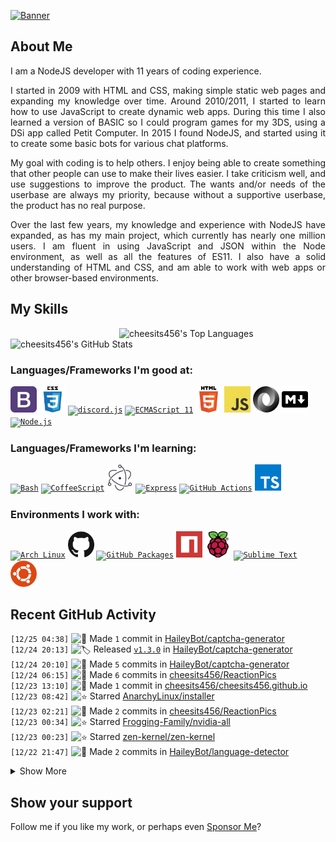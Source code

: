 [![Banner][banner-img]][banner-link]

## About Me

<p align="justify">I am a NodeJS developer with 11 years of coding experience.</p>

<p align="justify">I started in 2009 with HTML and CSS, making simple static web pages and expanding my knowledge over time. Around 2010/2011, I started to learn how to use JavaScript to create dynamic web apps. During this time I also learned a version of BASIC so I could program games for my 3DS, using a DSi app called Petit Computer. In 2015 I found NodeJS, and started using it to create some basic bots for various chat platforms.</p>

<p align="justify">My goal with coding is to help others. I enjoy being able to create something that other people can use to make their lives easier. I take criticism well, and use suggestions to improve the product. The wants and/or needs of the userbase are always my priority, because without a supportive userbase, the product has no real purpose.</p>

<p align="justify">Over the last few years, my knowledge and experience with NodeJS have expanded, as has my main project, which currently has nearly one million users. I am fluent in using JavaScript and JSON within the Node environment, as well as all the features of ES11. I also have a solid understanding of HTML and CSS, and am able to work with web apps or other browser-based environments.</p>

## My Skills

<img src="https://cheesits456-readme-stats.vercel.app/api/top-langs?username=cheesits456&layout=compact&card_width=275" alt="cheesits456's Top Languages" align="right" width="330">

![cheesits456's GitHub Stats][github-stats-img]

### Languages/Frameworks I'm good at:

<code><a href="https://getbootstrap.com"><img alt="Bootstrap" title="Bootstrap" src="https://raw.githubusercontent.com/github/explore/80688e429a7d4ef2fca1e82350fe8e3517d3494d/topics/bootstrap/bootstrap.png" height="42"></a></code>
<code><a href="https://www.w3.org/Style/CSS/Overview.en.html"><img alt="CSS 3" title="CSS 3" src="https://raw.githubusercontent.com/github/explore/80688e429a7d4ef2fca1e82350fe8e3517d3494d/topics/css/css.png" height="42"></a></code>
<code><a href="https://discord.js.org"><img alt="discord.js" title="discord.js" src="https://avatars0.githubusercontent.com/u/26492485" height="42"></a></code>
<code><a href="https://en.wikipedia.org/wiki/ECMAScript"><img alt="ECMAScript 11" title="ECMAScript 11" src="https://github.com/cheesits456/cheesits456/raw/master/icons/ecmascript.png" height="42"></a></code>
<code><a href="https://en.wikipedia.org/wiki/HTML"><img alt="HTML 5" title="HTML 5" src="https://raw.githubusercontent.com/github/explore/80688e429a7d4ef2fca1e82350fe8e3517d3494d/topics/html/html.png" height="42"></a></code>
<code><a href="https://developer.mozilla.org/en-US/docs/Web/JavaScript"><img alt="JavaScript" title="JavaScript" src="https://raw.githubusercontent.com/github/explore/80688e429a7d4ef2fca1e82350fe8e3517d3494d/topics/javascript/javascript.png" height="42"></a></code>
<code><a href="http://www.json.org"><img alt="JSON" title="JSON" src="https://raw.githubusercontent.com/github/explore/80688e429a7d4ef2fca1e82350fe8e3517d3494d/topics/json/json.png" height="42"></a></code>
<code><a href="https://daringfireball.net/projects/markdown"><img alt="Markdown" title="Markdown" src="https://raw.githubusercontent.com/github/explore/80688e429a7d4ef2fca1e82350fe8e3517d3494d/topics/markdown/markdown.png" height="42"></a></code>
<code><a href="https://nodejs.org/en/"><img alt="Node.js" title="Node.js" src="https://github.com/cheesits456/cheesits456/raw/master/icons/node.png" height="42"></a></code>

### Languages/Frameworks I'm learning:

<code><a href="https://www.gnu.org/software/bash"><img alt="Bash" title="Bash" src="https://github.com/cheesits456/cheesits456/raw/master/icons/bash.png" height="42"></a></code>
<code><a href="http://coffeescript.org/"><img alt="CoffeeScript" title="CoffeeScript" src="https://github.com/cheesits456/cheesits456/raw/master/icons/coffeescript.png" height="42"></a></code>
<code><a href="https://www.electronjs.org/"><img alt="Electron" title="Electron" src="https://raw.githubusercontent.com/github/explore/80688e429a7d4ef2fca1e82350fe8e3517d3494d/topics/electron/electron.png" height="42"></a></code>
<code><a href="https://expressjs.com"><img alt="Express" title="Express" src="https://github.com/cheesits456/cheesits456/raw/master/icons/express.png" height="42"></a></code>
<code><a href="https://github.com/features/actions"><img alt="GitHub Actions" title="GitHub Actions" src="https://avatars0.githubusercontent.com/u/44036562" height="42"></a></code>
<code><a href="https://www.typescriptlang.org"><img alt="TypeScript" title="TypeScript" src="https://raw.githubusercontent.com/github/explore/80688e429a7d4ef2fca1e82350fe8e3517d3494d/topics/typescript/typescript.png" height="42"></a></code>

### Environments I work with:

<code><a href="https://www.archlinux.org/"><img alt="Arch Linux" title="Arch Linux" src="https://github.com/cheesits456/cheesits456/raw/master/icons/arch.png" height="42"></a></code>
<code><a href="https://github.com/"><img alt="GitHub" title="GitHub" src="https://raw.githubusercontent.com/github/explore/78df643247d429f6cc873026c0622819ad797942/topics/github/github.png" height="42"></a></code>
<code><a href="https://github.com/features/packages"><img alt="GitHub Packages" title="GitHub Packages" src="https://github.com/cheesits456/cheesits456/raw/master/icons/packages.png" height="42"></a></code>
<code><a href="https://www.npmjs.com"><img alt="NPM" title="NPM" src="https://raw.githubusercontent.com/github/explore/80688e429a7d4ef2fca1e82350fe8e3517d3494d/topics/npm/npm.png" height="42"></a></code>
<code><a href="https://www.raspberrypi.org"><img alt="Raspberry Pi" title="Raspberry Pi" src="https://raw.githubusercontent.com/github/explore/80688e429a7d4ef2fca1e82350fe8e3517d3494d/topics/raspberry-pi/raspberry-pi.png" height="42"></a></code>
<code><a href="https://www.sublimetext.com/"><img alt="Sublime Text" title="Sublime Text" src="https://avatars1.githubusercontent.com/u/684879?s=200&v=4" height="42"></a></code>
<code><a href="https://ubuntu.com/"><img alt="Ubuntu" title="Ubuntu" src="https://raw.githubusercontent.com/github/explore/80688e429a7d4ef2fca1e82350fe8e3517d3494d/topics/ubuntu/ubuntu.png" height="42"></a></code>

## Recent GitHub Activity

<!--START_SECTION:activity-->
`[12/25 04:38]` <img alt="📝" src="https://github.com/cheesits456/github-activity-readme/raw/master/icons/commit.png" align="top" height="18"> Made `1` commit in [HaileyBot/captcha-generator](https://github.com/HaileyBot/captcha-generator)  
`[12/24 20:13]` <img alt="🏷" src="https://github.com/cheesits456/github-activity-readme/raw/master/icons/release.png" align="top" height="18"> Released [`v1.3.0`](https://github.com/HaileyBot/captcha-generator/releases/tag/v1.3.0) in [HaileyBot/captcha-generator](https://github.com/HaileyBot/captcha-generator)  
`[12/24 20:10]` <img alt="📝" src="https://github.com/cheesits456/github-activity-readme/raw/master/icons/commit.png" align="top" height="18"> Made `5` commits in [HaileyBot/captcha-generator](https://github.com/HaileyBot/captcha-generator)  
`[12/24 06:15]` <img alt="📝" src="https://github.com/cheesits456/github-activity-readme/raw/master/icons/commit.png" align="top" height="18"> Made `6` commits in [cheesits456/ReactionPics](https://github.com/cheesits456/ReactionPics)  
`[12/23 13:10]` <img alt="📝" src="https://github.com/cheesits456/github-activity-readme/raw/master/icons/commit.png" align="top" height="18"> Made `1` commit in [cheesits456/cheesits456.github.io](https://github.com/cheesits456/cheesits456.github.io)  
`[12/23 08:42]` <img alt="⭐" src="https://github.com/cheesits456/github-activity-readme/raw/master/icons/star.png" align="top" height="18"> Starred [AnarchyLinux/installer](https://github.com/AnarchyLinux/installer)  
`[12/23 02:21]` <img alt="📝" src="https://github.com/cheesits456/github-activity-readme/raw/master/icons/commit.png" align="top" height="18"> Made `2` commits in [cheesits456/ReactionPics](https://github.com/cheesits456/ReactionPics)  
`[12/23 00:34]` <img alt="⭐" src="https://github.com/cheesits456/github-activity-readme/raw/master/icons/star.png" align="top" height="18"> Starred [Frogging-Family/nvidia-all](https://github.com/Frogging-Family/nvidia-all)  
`[12/23 00:23]` <img alt="⭐" src="https://github.com/cheesits456/github-activity-readme/raw/master/icons/star.png" align="top" height="18"> Starred [zen-kernel/zen-kernel](https://github.com/zen-kernel/zen-kernel)  
`[12/22 21:47]` <img alt="📝" src="https://github.com/cheesits456/github-activity-readme/raw/master/icons/commit.png" align="top" height="18"> Made `2` commits in [HaileyBot/language-detector](https://github.com/HaileyBot/language-detector)  

<details><summary>Show More</summary>

`[12/22 21:47]` <img alt="🎉" src="https://github.com/cheesits456/github-activity-readme/raw/master/icons/merge.png" align="top" height="18"> Merged PR [`#4`](https://github.com//HaileyBot/language-detector/pull/4 'hold up you hadnt add yes as english word?') in [HaileyBot/language-detector](https://github.com/HaileyBot/language-detector)  
`[12/22 21:47]` <img alt="🔍" src="https://github.com/cheesits456/github-activity-readme/raw/master/icons/review.png" align="top" height="18"> Reviewed [`#4`](https://github.com//HaileyBot/language-detector/pull/4 'hold up you hadnt add yes as english word?') in [HaileyBot/language-detector](https://github.com/HaileyBot/language-detector)  
`[12/21 17:59]` <img alt="📝" src="https://github.com/cheesits456/github-activity-readme/raw/master/icons/commit.png" align="top" height="18"> Made `1` commit in [cheesits456/ReactionPics](https://github.com/cheesits456/ReactionPics)  
`[12/21 15:12]` <img alt="⭐" src="https://github.com/cheesits456/github-activity-readme/raw/master/icons/star.png" align="top" height="18"> Starred [vinceliuice/Orchis-theme](https://github.com/vinceliuice/Orchis-theme)  
`[12/20 18:13]` <img alt="❗️" src="https://github.com/cheesits456/github-activity-readme/raw/master/icons/issue.png" align="top" height="18"> Closed issue [`#9`](https://github.com//cheesits456/discord-ssh-bot/issues/9 'Can´t read property') in [cheesits456/discord-ssh-bot](https://github.com/cheesits456/discord-ssh-bot)  
`[12/20 18:13]` <img alt="🗣" src="https://github.com/cheesits456/github-activity-readme/raw/master/icons/comment.png" align="top" height="18"> Commented on [`#9`](https://github.com//cheesits456/discord-ssh-bot/issues/9 'Can´t read property') in [cheesits456/discord-ssh-bot](https://github.com/cheesits456/discord-ssh-bot)  
`[12/20 18:12]` <img alt="❗️" src="https://github.com/cheesits456/github-activity-readme/raw/master/icons/issue.png" align="top" height="18"> Closed issue [`#8`](https://github.com//cheesits456/discord-ssh-bot/issues/8 'Error on running') in [cheesits456/discord-ssh-bot](https://github.com/cheesits456/discord-ssh-bot)  
`[12/20 18:12]` <img alt="🗣" src="https://github.com/cheesits456/github-activity-readme/raw/master/icons/comment.png" align="top" height="18"> Commented on [`#8`](https://github.com//cheesits456/discord-ssh-bot/issues/8 'Error on running') in [cheesits456/discord-ssh-bot](https://github.com/cheesits456/discord-ssh-bot)  
`[12/20 18:10]` <img alt="❗️" src="https://github.com/cheesits456/github-activity-readme/raw/master/icons/issue.png" align="top" height="18"> Closed issue [`#7`](https://github.com//cheesits456/discord-ssh-bot/issues/7 'Throws error on running ') in [cheesits456/discord-ssh-bot](https://github.com/cheesits456/discord-ssh-bot)  
`[12/20 18:10]` <img alt="🗣" src="https://github.com/cheesits456/github-activity-readme/raw/master/icons/comment.png" align="top" height="18"> Commented on [`#7`](https://github.com//cheesits456/discord-ssh-bot/issues/7 'Throws error on running ') in [cheesits456/discord-ssh-bot](https://github.com/cheesits456/discord-ssh-bot)  
`[12/20 18:09]` <img alt="🗣" src="https://github.com/cheesits456/github-activity-readme/raw/master/icons/comment.png" align="top" height="18"> Commented on [`#7`](https://github.com//cheesits456/discord-ssh-bot/issues/7 'Throws error on running ') in [cheesits456/discord-ssh-bot](https://github.com/cheesits456/discord-ssh-bot)  
`[12/20 16:59]` <img alt="📝" src="https://github.com/cheesits456/github-activity-readme/raw/master/icons/commit.png" align="top" height="18"> Made `2` commits in [cheesits456/discord-ssh-bot](https://github.com/cheesits456/discord-ssh-bot)  
`[12/20 12:49]` <img alt="⭐" src="https://github.com/cheesits456/github-activity-readme/raw/master/icons/star.png" align="top" height="18"> Starred [oguzhaninan/Stacer](https://github.com/oguzhaninan/Stacer)  
`[12/19 19:27]` <img alt="⭐" src="https://github.com/cheesits456/github-activity-readme/raw/master/icons/star.png" align="top" height="18"> Starred [p-e-w/argos](https://github.com/p-e-w/argos)  
`[12/19 18:48]` <img alt="🗣" src="https://github.com/cheesits456/github-activity-readme/raw/master/icons/comment.png" align="top" height="18"> Commented on [`#2`](https://github.com//jiqing112/Gnome-Global-AppMenu/issues/2 'Gnome 3') in [jiqing112/Gnome-Global-AppMenu](https://github.com/jiqing112/Gnome-Global-AppMenu)  
`[12/19 16:03]` <img alt="⭐" src="https://github.com/cheesits456/github-activity-readme/raw/master/icons/star.png" align="top" height="18"> Starred [rtlewis88/rtl88-Themes](https://github.com/rtlewis88/rtl88-Themes)  
`[12/19 15:37]` <img alt="⭐" src="https://github.com/cheesits456/github-activity-readme/raw/master/icons/star.png" align="top" height="18"> Starred [Macintosh98/Neon-Original-gtk](https://github.com/Macintosh98/Neon-Original-gtk)  
`[12/19 14:56]` <img alt="📝" src="https://github.com/cheesits456/github-activity-readme/raw/master/icons/commit.png" align="top" height="18"> Made `1` commit in [cheesits456/rgb-linux](https://github.com/cheesits456/rgb-linux)  
`[12/19 10:53]` <img alt="⭐" src="https://github.com/cheesits456/github-activity-readme/raw/master/icons/star.png" align="top" height="18"> Starred [trekhleb/javascript-algorithms](https://github.com/trekhleb/javascript-algorithms)  
`[12/19 10:20]` <img alt="⭐" src="https://github.com/cheesits456/github-activity-readme/raw/master/icons/star.png" align="top" height="18"> Starred [carbon-app/carbon](https://github.com/carbon-app/carbon)  
`[12/19 10:18]` <img alt="⭐" src="https://github.com/cheesits456/github-activity-readme/raw/master/icons/star.png" align="top" height="18"> Starred [Androz2091/discord-temp-channels](https://github.com/Androz2091/discord-temp-channels)  
`[12/19 10:13]` <img alt="⭐" src="https://github.com/cheesits456/github-activity-readme/raw/master/icons/star.png" align="top" height="18"> Starred [lorencerri/quick.db](https://github.com/lorencerri/quick.db)  
`[12/19 10:08]` <img alt="⭐" src="https://github.com/cheesits456/github-activity-readme/raw/master/icons/star.png" align="top" height="18"> Starred [npm/cli](https://github.com/npm/cli)  
`[12/19 03:42]` <img alt="⭐" src="https://github.com/cheesits456/github-activity-readme/raw/master/icons/star.png" align="top" height="18"> Starred [cheesits456/WebGL-Fluid-Simulation](https://github.com/cheesits456/WebGL-Fluid-Simulation)  
`[12/19 03:41]` <img alt="⭐" src="https://github.com/cheesits456/github-activity-readme/raw/master/icons/star.png" align="top" height="18"> Starred [cheesits456/rgb-linux](https://github.com/cheesits456/rgb-linux)  
`[12/19 03:31]` <img alt="📝" src="https://github.com/cheesits456/github-activity-readme/raw/master/icons/commit.png" align="top" height="18"> Made `2` commits in [HaileyBot/haileybot.github.io](https://github.com/HaileyBot/haileybot.github.io)  
`[12/19 03:28]` <img alt="📝" src="https://github.com/cheesits456/github-activity-readme/raw/master/icons/commit.png" align="top" height="18"> Made `3` commits in [cheesits456/rgb-linux](https://github.com/cheesits456/rgb-linux)  
`[12/19 03:16]` <img alt="📂" src="https://github.com/cheesits456/github-activity-readme/raw/master/icons/create-branch.png" align="top" height="18"> Created branch [`main`](https://github.com/cheesits456/rgb-linux/tree/main) in [cheesits456/rgb-linux](https://github.com/cheesits456/rgb-linux)  
`[12/19 03:15]` <img alt="➕" src="https://github.com/cheesits456/github-activity-readme/raw/master/icons/create-repo.png" align="top" height="18"> Created repository [cheesits456/rgb-linux](https://github.com/cheesits456/rgb-linux)  
`[12/14 04:58]` <img alt="🏷" src="https://github.com/cheesits456/github-activity-readme/raw/master/icons/release.png" align="top" height="18"> Released [`v1.1.0`](https://github.com/HaileyBot/language-detector/releases/tag/v1.1.0) in [HaileyBot/language-detector](https://github.com/HaileyBot/language-detector)  
`[12/14 04:57]` <img alt="📝" src="https://github.com/cheesits456/github-activity-readme/raw/master/icons/commit.png" align="top" height="18"> Made `2` commits in [HaileyBot/language-detector](https://github.com/HaileyBot/language-detector)  
`[12/13 11:09]` <img alt="🗣" src="https://github.com/cheesits456/github-activity-readme/raw/master/icons/comment.png" align="top" height="18"> Commented on [`#278`](https://github.com//abhisheknaiidu/awesome-github-profile-readme/issues/278 'Add "cheesits456" to profile list') in [abhisheknaiidu/awesome-github-profile-readme](https://github.com/abhisheknaiidu/awesome-github-profile-readme)  
`[12/13 11:09]` <img alt="✅" src="https://github.com/cheesits456/github-activity-readme/raw/master/icons/pr-open.png" align="top" height="18"> Opened PR [`#445`](https://github.com//abhisheknaiidu/awesome-github-profile-readme/pull/445 'Add cheesits456 to profile list') in [abhisheknaiidu/awesome-github-profile-readme](https://github.com/abhisheknaiidu/awesome-github-profile-readme)  
`[12/13 11:07]` <img alt="📝" src="https://github.com/cheesits456/github-activity-readme/raw/master/icons/commit.png" align="top" height="18"> Made `1` commit in [cheesits456/awesome-github-profile-readme](https://github.com/cheesits456/awesome-github-profile-readme)  
`[12/13 11:06]` <img alt="❌" src="https://github.com/cheesits456/github-activity-readme/raw/master/icons/pr-close.png" align="top" height="18"> Closed PR [`#278`](https://github.com//abhisheknaiidu/awesome-github-profile-readme/pull/278 'Add "cheesits456" to profile list') in [abhisheknaiidu/awesome-github-profile-readme](https://github.com/abhisheknaiidu/awesome-github-profile-readme)  
`[12/13 11:06]` <img alt="🗣" src="https://github.com/cheesits456/github-activity-readme/raw/master/icons/comment.png" align="top" height="18"> Commented on [`#278`](https://github.com//abhisheknaiidu/awesome-github-profile-readme/issues/278 'Add "cheesits456" to profile list') in [abhisheknaiidu/awesome-github-profile-readme](https://github.com/abhisheknaiidu/awesome-github-profile-readme)  
`[12/13 11:05]` <img alt="🍴" src="https://github.com/cheesits456/github-activity-readme/raw/master/icons/fork.png" align="top" height="18"> Forked [abhisheknaiidu/awesome-github-profile-readme](https://github.com/abhisheknaiidu/awesome-github-profile-readme) to [cheesits456/awesome-github-profile-readme](https://github.com/cheesits456/awesome-github-profile-readme)  
`[12/13 09:43]` <img alt="📝" src="https://github.com/cheesits456/github-activity-readme/raw/master/icons/commit.png" align="top" height="18"> Made `3` commits in [HaileyBot/language-detector](https://github.com/HaileyBot/language-detector)  
`[12/13 09:43]` <img alt="🎉" src="https://github.com/cheesits456/github-activity-readme/raw/master/icons/merge.png" align="top" height="18"> Merged PR [`#2`](https://github.com//HaileyBot/language-detector/pull/2 'alright i added turkish support for fun lol whatever') in [HaileyBot/language-detector](https://github.com/HaileyBot/language-detector)  
`[12/13 09:43]` <img alt="📝" src="https://github.com/cheesits456/github-activity-readme/raw/master/icons/commit.png" align="top" height="18"> Made `3` commits in [takipsizad/language-detector](https://github.com/takipsizad/language-detector)  
`[12/13 09:40]` <img alt="📝" src="https://github.com/cheesits456/github-activity-readme/raw/master/icons/commit.png" align="top" height="18"> Made `2` commits in [HaileyBot/language-detector](https://github.com/HaileyBot/language-detector)  
`[12/13 09:40]` <img alt="🎉" src="https://github.com/cheesits456/github-activity-readme/raw/master/icons/merge.png" align="top" height="18"> Merged PR [`#1`](https://github.com//HaileyBot/language-detector/pull/1 'Add polish') in [HaileyBot/language-detector](https://github.com/HaileyBot/language-detector)  
`[12/13 09:40]` <img alt="❌" src="https://github.com/cheesits456/github-activity-readme/raw/master/icons/pr-close.png" align="top" height="18"> Reopened PR [`#1`](https://github.com//HaileyBot/language-detector/pull/1 'Add polish') in [HaileyBot/language-detector](https://github.com/HaileyBot/language-detector)  
`[12/13 08:10]` <img alt="🗣" src="https://github.com/cheesits456/github-activity-readme/raw/master/icons/comment.png" align="top" height="18"> Commented on [`#7`](https://github.com//cheesits456/discord-ssh-bot/issues/7 'Throws error on running ') in [cheesits456/discord-ssh-bot](https://github.com/cheesits456/discord-ssh-bot)  
`[12/11 20:53]` <img alt="❌" src="https://github.com/cheesits456/github-activity-readme/raw/master/icons/pr-close.png" align="top" height="18"> Closed PR [`#1`](https://github.com//HaileyBot/language-detector/pull/1 'Add polish') in [HaileyBot/language-detector](https://github.com/HaileyBot/language-detector)  
`[12/11 16:50]` <img alt="⭐" src="https://github.com/cheesits456/github-activity-readme/raw/master/icons/star.png" align="top" height="18"> Starred [mrdoob/three.js](https://github.com/mrdoob/three.js)  
`[12/11 16:49]` <img alt="⭐" src="https://github.com/cheesits456/github-activity-readme/raw/master/icons/star.png" align="top" height="18"> Starred [freeCodeCamp/freeCodeCamp](https://github.com/freeCodeCamp/freeCodeCamp)  
`[12/11 16:49]` <img alt="⭐" src="https://github.com/cheesits456/github-activity-readme/raw/master/icons/star.png" align="top" height="18"> Starred [mattboldt/typed.js](https://github.com/mattboldt/typed.js)  
`[12/11 14:36]` <img alt="🏷" src="https://github.com/cheesits456/github-activity-readme/raw/master/icons/release.png" align="top" height="18"> Released [`v1.0.4`](https://github.com/HaileyBot/language-detector/releases/tag/v1.0.4) in [HaileyBot/language-detector](https://github.com/HaileyBot/language-detector)  
`[12/11 14:36]` <img alt="📝" src="https://github.com/cheesits456/github-activity-readme/raw/master/icons/commit.png" align="top" height="18"> Made `2` commits in [HaileyBot/language-detector](https://github.com/HaileyBot/language-detector)  
`[12/11 14:31]` <img alt="🏷" src="https://github.com/cheesits456/github-activity-readme/raw/master/icons/release.png" align="top" height="18"> Released [`v1.0.3`](https://github.com/HaileyBot/language-detector/releases/tag/v1.0.3) in [HaileyBot/language-detector](https://github.com/HaileyBot/language-detector)  
`[12/11 14:31]` <img alt="📝" src="https://github.com/cheesits456/github-activity-readme/raw/master/icons/commit.png" align="top" height="18"> Made `1` commit in [HaileyBot/language-detector](https://github.com/HaileyBot/language-detector)  
`[12/11 14:29]` <img alt="🏷" src="https://github.com/cheesits456/github-activity-readme/raw/master/icons/release.png" align="top" height="18"> Released [`v1.0.2`](https://github.com/HaileyBot/language-detector/releases/tag/v1.0.2) in [HaileyBot/language-detector](https://github.com/HaileyBot/language-detector)  
`[12/11 14:28]` <img alt="📝" src="https://github.com/cheesits456/github-activity-readme/raw/master/icons/commit.png" align="top" height="18"> Made `1` commit in [HaileyBot/language-detector](https://github.com/HaileyBot/language-detector)  
`[12/11 14:21]` <img alt="🏷" src="https://github.com/cheesits456/github-activity-readme/raw/master/icons/release.png" align="top" height="18"> Released [`v1.0.1`](https://github.com/HaileyBot/language-detector/releases/tag/v1.0.1) in [HaileyBot/language-detector](https://github.com/HaileyBot/language-detector)  
`[12/11 14:20]` <img alt="📝" src="https://github.com/cheesits456/github-activity-readme/raw/master/icons/commit.png" align="top" height="18"> Made `2` commits in [HaileyBot/language-detector](https://github.com/HaileyBot/language-detector)  
`[12/11 14:19]` <img alt="🏷" src="https://github.com/cheesits456/github-activity-readme/raw/master/icons/release.png" align="top" height="18"> Released [`v1.0.0`](https://github.com/HaileyBot/language-detector/releases/tag/v1.0.0) in [HaileyBot/language-detector](https://github.com/HaileyBot/language-detector)  
`[12/11 14:18]` <img alt="📝" src="https://github.com/cheesits456/github-activity-readme/raw/master/icons/commit.png" align="top" height="18"> Made `4` commits in [HaileyBot/language-detector](https://github.com/HaileyBot/language-detector)  
`[12/11 14:08]` <img alt="📂" src="https://github.com/cheesits456/github-activity-readme/raw/master/icons/create-branch.png" align="top" height="18"> Created branch [`main`](https://github.com/HaileyBot/language-detector/tree/main) in [HaileyBot/language-detector](https://github.com/HaileyBot/language-detector)  
`[12/11 14:08]` <img alt="➕" src="https://github.com/cheesits456/github-activity-readme/raw/master/icons/create-repo.png" align="top" height="18"> Created repository [HaileyBot/language-detector](https://github.com/HaileyBot/language-detector)  
`[12/11 08:52]` <img alt="⭐" src="https://github.com/cheesits456/github-activity-readme/raw/master/icons/star.png" align="top" height="18"> Starred [vercel/pkg](https://github.com/vercel/pkg)  
`[12/09 13:07]` <img alt="❌" src="https://github.com/cheesits456/github-activity-readme/raw/master/icons/pr-close.png" align="top" height="18"> Closed PR [`#1`](https://github.com//cheesits456/boredom/pull/1 'Update README.md') in [cheesits456/boredom](https://github.com/cheesits456/boredom)  
`[12/09 13:07]` <img alt="🗣" src="https://github.com/cheesits456/github-activity-readme/raw/master/icons/comment.png" align="top" height="18"> Commented on [`#1`](https://github.com//cheesits456/boredom/issues/1 'Update README.md') in [cheesits456/boredom](https://github.com/cheesits456/boredom)  
`[12/08 14:29]` <img alt="📝" src="https://github.com/cheesits456/github-activity-readme/raw/master/icons/commit.png" align="top" height="18"> Made `2` commits in [cheesits456/boredom](https://github.com/cheesits456/boredom)  
`[12/02 23:55]` <img alt="🗣" src="https://github.com/cheesits456/github-activity-readme/raw/master/icons/comment.png" align="top" height="18"> Commented on [`#9`](https://github.com//cheesits456/discord-ssh-bot/issues/9 'Can´t read property') in [cheesits456/discord-ssh-bot](https://github.com/cheesits456/discord-ssh-bot)  
`[12/02 23:55]` <img alt="🗣" src="https://github.com/cheesits456/github-activity-readme/raw/master/icons/comment.png" align="top" height="18"> Commented on [`#9`](https://github.com//cheesits456/discord-ssh-bot/issues/9 'Can´t read property') in [cheesits456/discord-ssh-bot](https://github.com/cheesits456/discord-ssh-bot)  
`[12/02 17:40]` <img alt="⭐" src="https://github.com/cheesits456/github-activity-readme/raw/master/icons/star.png" align="top" height="18"> Starred [Shpota/github-activity-generator](https://github.com/Shpota/github-activity-generator)  
`[12/02 17:39]` <img alt="⭐" src="https://github.com/cheesits456/github-activity-readme/raw/master/icons/star.png" align="top" height="18"> Starred [constcharptr/lyrebird](https://github.com/constcharptr/lyrebird)  
`[12/01 21:05]` <img alt="⭐" src="https://github.com/cheesits456/github-activity-readme/raw/master/icons/star.png" align="top" height="18"> Starred [cheesits456/boredom](https://github.com/cheesits456/boredom)  
`[12/01 13:58]` <img alt="📝" src="https://github.com/cheesits456/github-activity-readme/raw/master/icons/commit.png" align="top" height="18"> Made `6` commits in [cheesits456/boredom](https://github.com/cheesits456/boredom)  
`[12/01 13:37]` <img alt="📂" src="https://github.com/cheesits456/github-activity-readme/raw/master/icons/create-branch.png" align="top" height="18"> Created branch [`main`](https://github.com/cheesits456/boredom/tree/main) in [cheesits456/boredom](https://github.com/cheesits456/boredom)  
`[12/01 13:37]` <img alt="➕" src="https://github.com/cheesits456/github-activity-readme/raw/master/icons/create-repo.png" align="top" height="18"> Created repository [cheesits456/boredom](https://github.com/cheesits456/boredom)  
`[11/29 22:40]` <img alt="📝" src="https://github.com/cheesits456/github-activity-readme/raw/master/icons/commit.png" align="top" height="18"> Made `2` commits in [cheesits456/WebGL-Fluid-Simulation](https://github.com/cheesits456/WebGL-Fluid-Simulation)  
`[11/29 22:33]` <img alt="🍴" src="https://github.com/cheesits456/github-activity-readme/raw/master/icons/fork.png" align="top" height="18"> Forked [PavelDoGreat/WebGL-Fluid-Simulation](https://github.com/PavelDoGreat/WebGL-Fluid-Simulation) to [cheesits456/WebGL-Fluid-Simulation](https://github.com/cheesits456/WebGL-Fluid-Simulation)  
`[11/28 19:08]` <img alt="🗣" src="https://github.com/cheesits456/github-activity-readme/raw/master/icons/comment.png" align="top" height="18"> Commented on [`#9`](https://github.com//cheesits456/discord-ssh-bot/issues/9 'Can´t read property') in [cheesits456/discord-ssh-bot](https://github.com/cheesits456/discord-ssh-bot)  
`[11/28 19:07]` <img alt="🗣" src="https://github.com/cheesits456/github-activity-readme/raw/master/icons/comment.png" align="top" height="18"> Commented on [`#8`](https://github.com//cheesits456/discord-ssh-bot/issues/8 'Error on running') in [cheesits456/discord-ssh-bot](https://github.com/cheesits456/discord-ssh-bot)  
`[11/28 18:40]` <img alt="⭐" src="https://github.com/cheesits456/github-activity-readme/raw/master/icons/star.png" align="top" height="18"> Starred [anmoljagetia/Flatabulous](https://github.com/anmoljagetia/Flatabulous)  
`[11/24 13:06]` <img alt="❗️" src="https://github.com/cheesits456/github-activity-readme/raw/master/icons/issue.png" align="top" height="18"> Opened issue [`#18`](https://github.com//cheesits456/ReactionPics/issues/18 'add a wave image') in [cheesits456/ReactionPics](https://github.com/cheesits456/ReactionPics)  
`[11/19 10:53]` <img alt="🗣" src="https://github.com/cheesits456/github-activity-readme/raw/master/icons/comment.png" align="top" height="18"> Commented on [`#7`](https://github.com//cheesits456/discord-ssh-bot/issues/7 'Throws error on running ') in [cheesits456/discord-ssh-bot](https://github.com/cheesits456/discord-ssh-bot)  
`[11/14 03:35]` <img alt="🗣" src="https://github.com/cheesits456/github-activity-readme/raw/master/icons/comment.png" align="top" height="18"> Commented on [`#7`](https://github.com//cheesits456/discord-ssh-bot/issues/7 'Throws error on running ') in [cheesits456/discord-ssh-bot](https://github.com/cheesits456/discord-ssh-bot)  
`[11/12 09:00]` <img alt="⭐" src="https://github.com/cheesits456/github-activity-readme/raw/master/icons/star.png" align="top" height="18"> Starred [PavelDoGreat/WebGL-Fluid-Simulation](https://github.com/PavelDoGreat/WebGL-Fluid-Simulation)  
`[11/12 07:45]` <img alt="🗣" src="https://github.com/cheesits456/github-activity-readme/raw/master/icons/comment.png" align="top" height="18"> Commented on [`#27`](https://github.com//X3n0m0rph59/eruption-roccat-vulcan/issues/27 'Add support for loading configs from user-specific directories') in [X3n0m0rph59/eruption-roccat-vulcan](https://github.com/X3n0m0rph59/eruption-roccat-vulcan)  
`[11/10 22:06]` <img alt="📝" src="https://github.com/cheesits456/github-activity-readme/raw/master/icons/commit.png" align="top" height="18"> Made `1` commit in [cheesits456/cheesits456](https://github.com/cheesits456/cheesits456)  
`[11/10 15:27]` <img alt="❗️" src="https://github.com/cheesits456/github-activity-readme/raw/master/icons/issue.png" align="top" height="18"> Opened issue [`#3`](https://github.com//HaileyBot/captcha-generator/issues/3 'Replace bottomtext with randomly selected phrases') in [HaileyBot/captcha-generator](https://github.com/HaileyBot/captcha-generator)  
`[11/10 01:56]` <img alt="📝" src="https://github.com/cheesits456/github-activity-readme/raw/master/icons/commit.png" align="top" height="18"> Made `1` commit in [cheesits456/cheesits456.github.io](https://github.com/cheesits456/cheesits456.github.io)  
`[11/10 01:23]` <img alt="❗️" src="https://github.com/cheesits456/github-activity-readme/raw/master/icons/issue.png" align="top" height="18"> Opened issue [`#27`](https://github.com//X3n0m0rph59/eruption-roccat-vulcan/issues/27 'Add support for loading configs from user-specific directories') in [X3n0m0rph59/eruption-roccat-vulcan](https://github.com/X3n0m0rph59/eruption-roccat-vulcan)  
`[11/09 13:28]` <img alt="⭐" src="https://github.com/cheesits456/github-activity-readme/raw/master/icons/star.png" align="top" height="18"> Starred [tevador/RandomX](https://github.com/tevador/RandomX)  
`[11/09 11:53]` <img alt="⭐" src="https://github.com/cheesits456/github-activity-readme/raw/master/icons/star.png" align="top" height="18"> Starred [xmrig/xmrig-cuda](https://github.com/xmrig/xmrig-cuda)  
`[11/09 11:53]` <img alt="⭐" src="https://github.com/cheesits456/github-activity-readme/raw/master/icons/star.png" align="top" height="18"> Starred [xmrig/xmrig](https://github.com/xmrig/xmrig)  
`[11/09 09:05]` <img alt="📝" src="https://github.com/cheesits456/github-activity-readme/raw/master/icons/commit.png" align="top" height="18"> Made `1` commit in [HaileyBot/haileybot.github.io](https://github.com/HaileyBot/haileybot.github.io)  
`[11/08 21:41]` <img alt="⭐" src="https://github.com/cheesits456/github-activity-readme/raw/master/icons/star.png" align="top" height="18"> Starred [TownyAdvanced/Towny](https://github.com/TownyAdvanced/Towny)  
`[11/07 07:27]` <img alt="🍴" src="https://github.com/cheesits456/github-activity-readme/raw/master/icons/fork.png" align="top" height="18"> Forked [X3n0m0rph59/eruption-roccat-vulcan](https://github.com/X3n0m0rph59/eruption-roccat-vulcan) to [cheesits456/eruption-roccat-vulcan](https://github.com/cheesits456/eruption-roccat-vulcan)  
`[11/07 03:43]` <img alt="⭐" src="https://github.com/cheesits456/github-activity-readme/raw/master/icons/star.png" align="top" height="18"> Starred [simonhuwiler/roccatvulcan](https://github.com/simonhuwiler/roccatvulcan)  
`[11/07 03:22]` <img alt="⭐" src="https://github.com/cheesits456/github-activity-readme/raw/master/icons/star.png" align="top" height="18"> Starred [antonpup/Aurora](https://github.com/antonpup/Aurora)  
`[11/07 02:04]` <img alt="⭐" src="https://github.com/cheesits456/github-activity-readme/raw/master/icons/star.png" align="top" height="18"> Starred [X3n0m0rph59/eruption-roccat-vulcan](https://github.com/X3n0m0rph59/eruption-roccat-vulcan)  
`[11/06 23:56]` <img alt="⭐" src="https://github.com/cheesits456/github-activity-readme/raw/master/icons/star.png" align="top" height="18"> Starred [nagadomi/waifu2x](https://github.com/nagadomi/waifu2x)  
`[11/06 17:51]` <img alt="⭐" src="https://github.com/cheesits456/github-activity-readme/raw/master/icons/star.png" align="top" height="18"> Starred [silvercircle/par](https://github.com/silvercircle/par)  
`[11/06 12:57]` <img alt="📝" src="https://github.com/cheesits456/github-activity-readme/raw/master/icons/commit.png" align="top" height="18"> Made `1` commit in [cheesits456/0xDiscordBot](https://github.com/cheesits456/0xDiscordBot)  
`[11/06 04:16]` <img alt="📝" src="https://github.com/cheesits456/github-activity-readme/raw/master/icons/commit.png" align="top" height="18"> Made `3` commits in [cheesits456/cheesits456.github.io](https://github.com/cheesits456/cheesits456.github.io)  
`[11/06 01:38]` <img alt="❗️" src="https://github.com/cheesits456/github-activity-readme/raw/master/icons/issue.png" align="top" height="18"> Closed issue [`#16`](https://github.com//cheesits456/ReactionPics/issues/16 'replace "bye" image with this one') in [cheesits456/ReactionPics](https://github.com/cheesits456/ReactionPics)  
`[11/06 01:37]` <img alt="📝" src="https://github.com/cheesits456/github-activity-readme/raw/master/icons/commit.png" align="top" height="18"> Made `1` commit in [cheesits456/ReactionPics](https://github.com/cheesits456/ReactionPics)  
`[11/06 01:33]` <img alt="❗️" src="https://github.com/cheesits456/github-activity-readme/raw/master/icons/issue.png" align="top" height="18"> Closed issue [`#17`](https://github.com//cheesits456/ReactionPics/issues/17 'Make GitHub action able to edit existing images') in [cheesits456/ReactionPics](https://github.com/cheesits456/ReactionPics)  
`[11/06 01:33]` <img alt="🗣" src="https://github.com/cheesits456/github-activity-readme/raw/master/icons/comment.png" align="top" height="18"> Commented on [`#17`](https://github.com//cheesits456/ReactionPics/issues/17 'Make GitHub action able to edit existing images') in [cheesits456/ReactionPics](https://github.com/cheesits456/ReactionPics)  
`[11/06 01:32]` <img alt="📝" src="https://github.com/cheesits456/github-activity-readme/raw/master/icons/commit.png" align="top" height="18"> Made `4` commits in [cheesits456/ReactionPics](https://github.com/cheesits456/ReactionPics)  
`[11/05 17:44]` <img alt="🗣" src="https://github.com/cheesits456/github-activity-readme/raw/master/icons/comment.png" align="top" height="18"> Commented on [`#7`](https://github.com//cheesits456/discord-ssh-bot/issues/7 'Throws error on running ') in [cheesits456/discord-ssh-bot](https://github.com/cheesits456/discord-ssh-bot)  
`[11/03 13:29]` <img alt="🗣" src="https://github.com/cheesits456/github-activity-readme/raw/master/icons/comment.png" align="top" height="18"> Commented on [`#7`](https://github.com//cheesits456/discord-ssh-bot/issues/7 'Throws error on running ') in [cheesits456/discord-ssh-bot](https://github.com/cheesits456/discord-ssh-bot)  
`[11/02 21:14]` <img alt="📝" src="https://github.com/cheesits456/github-activity-readme/raw/master/icons/commit.png" align="top" height="18"> Made `1` commit in [cheesits456/cheesits456](https://github.com/cheesits456/cheesits456)  
`[11/02 21:08]` <img alt="📝" src="https://github.com/cheesits456/github-activity-readme/raw/master/icons/commit.png" align="top" height="18"> Made `3` commits in [BitJanitor/bitjanitor.github.io](https://github.com/BitJanitor/bitjanitor.github.io)  
`[11/01 06:24]` <img alt="🗣" src="https://github.com/cheesits456/github-activity-readme/raw/master/icons/comment.png" align="top" height="18"> Commented on [`#7`](https://github.com//cheesits456/discord-ssh-bot/issues/7 'Throws error on running ') in [cheesits456/discord-ssh-bot](https://github.com/cheesits456/discord-ssh-bot)  
`[10/31 11:35]` <img alt="⭐" src="https://github.com/cheesits456/github-activity-readme/raw/master/icons/star.png" align="top" height="18"> Starred [gobolinux/Installer](https://github.com/gobolinux/Installer)  
`[10/31 11:35]` <img alt="⭐" src="https://github.com/cheesits456/github-activity-readme/raw/master/icons/star.png" align="top" height="18"> Starred [gobolinux/gobolinux.org](https://github.com/gobolinux/gobolinux.org)  
`[10/31 11:35]` <img alt="⭐" src="https://github.com/cheesits456/github-activity-readme/raw/master/icons/star.png" align="top" height="18"> Starred [gobolinux/Compile](https://github.com/gobolinux/Compile)  
`[10/31 11:35]` <img alt="⭐" src="https://github.com/cheesits456/github-activity-readme/raw/master/icons/star.png" align="top" height="18"> Starred [gobolinux/Scripts](https://github.com/gobolinux/Scripts)  
`[10/31 11:35]` <img alt="⭐" src="https://github.com/cheesits456/github-activity-readme/raw/master/icons/star.png" align="top" height="18"> Starred [gobolinux/Recipes](https://github.com/gobolinux/Recipes)  
`[10/31 04:22]` <img alt="📝" src="https://github.com/cheesits456/github-activity-readme/raw/master/icons/commit.png" align="top" height="18"> Made `1` commit in [cheesits456/archive.cheesits456.dev](https://github.com/cheesits456/archive.cheesits456.dev)  
`[10/31 04:21]` <img alt="📝" src="https://github.com/cheesits456/github-activity-readme/raw/master/icons/commit.png" align="top" height="18"> Made `1` commit in [cheesits456/BattleSimulator](https://github.com/cheesits456/BattleSimulator)  
`[10/31 04:02]` <img alt="📝" src="https://github.com/cheesits456/github-activity-readme/raw/master/icons/commit.png" align="top" height="18"> Made `1` commit in [cheesits456/dot-files](https://github.com/cheesits456/dot-files)  
`[10/31 03:10]` <img alt="❌" src="https://github.com/cheesits456/github-activity-readme/raw/master/icons/delete.png" align="top" height="18"> Deleted `wip/antoniof/local_vs_native_fixup` from [cheesits456/nautilus](https://github.com/cheesits456/nautilus)  
`[10/31 03:10]` <img alt="❌" src="https://github.com/cheesits456/github-activity-readme/raw/master/icons/delete.png" align="top" height="18"> Deleted `gnome-3-32` from [cheesits456/nautilus](https://github.com/cheesits456/nautilus)  
`[10/31 03:10]` <img alt="❌" src="https://github.com/cheesits456/github-activity-readme/raw/master/icons/delete.png" align="top" height="18"> Deleted `wip/antoniof/list-view-dnd-hover-style-fixes` from [cheesits456/nautilus](https://github.com/cheesits456/nautilus)  
`[10/31 03:10]` <img alt="❌" src="https://github.com/cheesits456/github-activity-readme/raw/master/icons/delete.png" align="top" height="18"> Deleted `sam/tag-manager-test` from [cheesits456/nautilus](https://github.com/cheesits456/nautilus)  
`[10/31 03:10]` <img alt="❌" src="https://github.com/cheesits456/github-activity-readme/raw/master/icons/delete.png" align="top" height="18"> Deleted `gnome-3-34` from [cheesits456/nautilus](https://github.com/cheesits456/nautilus)  
`[10/31 03:10]` <img alt="❌" src="https://github.com/cheesits456/github-activity-readme/raw/master/icons/delete.png" align="top" height="18"> Deleted `wip/antoniof/deep-size-hidden-files` from [cheesits456/nautilus](https://github.com/cheesits456/nautilus)  
`[10/31 03:10]` <img alt="❌" src="https://github.com/cheesits456/github-activity-readme/raw/master/icons/delete.png" align="top" height="18"> Deleted `wip/oholy/ci` from [cheesits456/nautilus](https://github.com/cheesits456/nautilus)  
`[10/31 03:09]` <img alt="❌" src="https://github.com/cheesits456/github-activity-readme/raw/master/icons/delete.png" align="top" height="18"> Deleted `gnome-3-28` from [cheesits456/nautilus](https://github.com/cheesits456/nautilus)  
`[10/31 03:09]` <img alt="❌" src="https://github.com/cheesits456/github-activity-readme/raw/master/icons/delete.png" align="top" height="18"> Deleted `antoniof/goodbye-morphing-pathbar` from [cheesits456/nautilus](https://github.com/cheesits456/nautilus)  
`[10/31 03:09]` <img alt="❌" src="https://github.com/cheesits456/github-activity-readme/raw/master/icons/delete.png" align="top" height="18"> Deleted `wip/oholy/about-website` from [cheesits456/nautilus](https://github.com/cheesits456/nautilus)  
`[10/31 03:09]` <img alt="❌" src="https://github.com/cheesits456/github-activity-readme/raw/master/icons/delete.png" align="top" height="18"> Deleted `wip/ernestask/gtk4-continued` from [cheesits456/nautilus](https://github.com/cheesits456/nautilus)  
`[10/31 03:09]` <img alt="❌" src="https://github.com/cheesits456/github-activity-readme/raw/master/icons/delete.png" align="top" height="18"> Deleted `940-maybe-don-t-show-stable-in-about-dialog` from [cheesits456/nautilus](https://github.com/cheesits456/nautilus)  
`[10/31 03:09]` <img alt="❌" src="https://github.com/cheesits456/github-activity-readme/raw/master/icons/delete.png" align="top" height="18"> Deleted `gnome-3-30` from [cheesits456/nautilus](https://github.com/cheesits456/nautilus)  
`[10/31 03:09]` <img alt="❌" src="https://github.com/cheesits456/github-activity-readme/raw/master/icons/delete.png" align="top" height="18"> Deleted `gnome-3-26` from [cheesits456/nautilus](https://github.com/cheesits456/nautilus)  
`[10/31 03:09]` <img alt="❌" src="https://github.com/cheesits456/github-activity-readme/raw/master/icons/delete.png" align="top" height="18"> Deleted `adding-hello-world` from [cheesits456/nautilus](https://github.com/cheesits456/nautilus)  
`[10/31 03:09]` <img alt="❌" src="https://github.com/cheesits456/github-activity-readme/raw/master/icons/delete.png" align="top" height="18"> Deleted `update-about-dialog` from [cheesits456/nautilus](https://github.com/cheesits456/nautilus)  
`[10/31 03:09]` <img alt="❌" src="https://github.com/cheesits456/github-activity-readme/raw/master/icons/delete.png" align="top" height="18"> Deleted `gnome-3-0` from [cheesits456/nautilus](https://github.com/cheesits456/nautilus)  
`[10/31 03:09]` <img alt="❌" src="https://github.com/cheesits456/github-activity-readme/raw/master/icons/delete.png" align="top" height="18"> Deleted `gnome-3-4` from [cheesits456/nautilus](https://github.com/cheesits456/nautilus)  
`[10/31 03:09]` <img alt="❌" src="https://github.com/cheesits456/github-activity-readme/raw/master/icons/delete.png" align="top" height="18"> Deleted `gnome-3-18` from [cheesits456/nautilus](https://github.com/cheesits456/nautilus)  
`[10/31 03:09]` <img alt="❌" src="https://github.com/cheesits456/github-activity-readme/raw/master/icons/delete.png" align="top" height="18"> Deleted `wip/csoriano/file-operations-rename` from [cheesits456/nautilus](https://github.com/cheesits456/nautilus)  
`[10/31 03:09]` <img alt="❌" src="https://github.com/cheesits456/github-activity-readme/raw/master/icons/delete.png" align="top" height="18"> Deleted `gnome-3-14` from [cheesits456/nautilus](https://github.com/cheesits456/nautilus)  
`[10/31 03:09]` <img alt="❌" src="https://github.com/cheesits456/github-activity-readme/raw/master/icons/delete.png" align="top" height="18"> Deleted `wip/gbsneto/actionbar-final` from [cheesits456/nautilus](https://github.com/cheesits456/nautilus)  
`[10/31 03:09]` <img alt="❌" src="https://github.com/cheesits456/github-activity-readme/raw/master/icons/delete.png" align="top" height="18"> Deleted `gnome-3-10` from [cheesits456/nautilus](https://github.com/cheesits456/nautilus)  
`[10/31 03:09]` <img alt="❌" src="https://github.com/cheesits456/github-activity-readme/raw/master/icons/delete.png" align="top" height="18"> Deleted `gnome-2-20` from [cheesits456/nautilus](https://github.com/cheesits456/nautilus)  
`[10/31 03:09]` <img alt="❌" src="https://github.com/cheesits456/github-activity-readme/raw/master/icons/delete.png" align="top" height="18"> Deleted `gnome-3-6` from [cheesits456/nautilus](https://github.com/cheesits456/nautilus)  
`[10/31 03:09]` <img alt="❌" src="https://github.com/cheesits456/github-activity-readme/raw/master/icons/delete.png" align="top" height="18"> Deleted `gnome-3-12` from [cheesits456/nautilus](https://github.com/cheesits456/nautilus)  
`[10/31 03:09]` <img alt="❌" src="https://github.com/cheesits456/github-activity-readme/raw/master/icons/delete.png" align="top" height="18"> Deleted `gnome-3-8` from [cheesits456/nautilus](https://github.com/cheesits456/nautilus)  
`[10/31 03:09]` <img alt="❌" src="https://github.com/cheesits456/github-activity-readme/raw/master/icons/delete.png" align="top" height="18"> Deleted `gnome-2-32` from [cheesits456/nautilus](https://github.com/cheesits456/nautilus)  
`[10/31 03:09]` <img alt="❌" src="https://github.com/cheesits456/github-activity-readme/raw/master/icons/delete.png" align="top" height="18"> Deleted `gnome-2-18` from [cheesits456/nautilus](https://github.com/cheesits456/nautilus)  
`[10/31 03:09]` <img alt="❌" src="https://github.com/cheesits456/github-activity-readme/raw/master/icons/delete.png" align="top" height="18"> Deleted `gnome-2-22` from [cheesits456/nautilus](https://github.com/cheesits456/nautilus)  
`[10/31 03:09]` <img alt="❌" src="https://github.com/cheesits456/github-activity-readme/raw/master/icons/delete.png" align="top" height="18"> Deleted `gnome-2-26` from [cheesits456/nautilus](https://github.com/cheesits456/nautilus)  
`[10/31 03:09]` <img alt="❌" src="https://github.com/cheesits456/github-activity-readme/raw/master/icons/delete.png" align="top" height="18"> Deleted `gnome-2-30` from [cheesits456/nautilus](https://github.com/cheesits456/nautilus)  
`[10/31 03:08]` <img alt="❌" src="https://github.com/cheesits456/github-activity-readme/raw/master/icons/delete.png" align="top" height="18"> Deleted `gnome-2-28` from [cheesits456/nautilus](https://github.com/cheesits456/nautilus)  
`[10/31 03:08]` <img alt="❌" src="https://github.com/cheesits456/github-activity-readme/raw/master/icons/delete.png" align="top" height="18"> Deleted `gnome-2-16` from [cheesits456/nautilus](https://github.com/cheesits456/nautilus)  
`[10/31 03:08]` <img alt="❌" src="https://github.com/cheesits456/github-activity-readme/raw/master/icons/delete.png" align="top" height="18"> Deleted `gnome-2-14` from [cheesits456/nautilus](https://github.com/cheesits456/nautilus)  
`[10/31 03:08]` <img alt="❌" src="https://github.com/cheesits456/github-activity-readme/raw/master/icons/delete.png" align="top" height="18"> Deleted `gnome-2-12` from [cheesits456/nautilus](https://github.com/cheesits456/nautilus)  
`[10/31 03:08]` <img alt="❌" src="https://github.com/cheesits456/github-activity-readme/raw/master/icons/delete.png" align="top" height="18"> Deleted `gnome-3-24` from [cheesits456/nautilus](https://github.com/cheesits456/nautilus)  
`[10/31 03:08]` <img alt="❌" src="https://github.com/cheesits456/github-activity-readme/raw/master/icons/delete.png" align="top" height="18"> Deleted `alex-fazakas-operations-undo-redo` from [cheesits456/nautilus](https://github.com/cheesits456/nautilus)  
`[10/31 03:08]` <img alt="❌" src="https://github.com/cheesits456/github-activity-readme/raw/master/icons/delete.png" align="top" height="18"> Deleted `new-properties-extension` from [cheesits456/nautilus](https://github.com/cheesits456/nautilus)  
`[10/31 03:08]` <img alt="❌" src="https://github.com/cheesits456/github-activity-readme/raw/master/icons/delete.png" align="top" height="18"> Deleted `actions-in-header-bar` from [cheesits456/nautilus](https://github.com/cheesits456/nautilus)  
`[10/31 03:08]` <img alt="❌" src="https://github.com/cheesits456/github-activity-readme/raw/master/icons/delete.png" align="top" height="18"> Deleted `action-info-bar-non-flat` from [cheesits456/nautilus](https://github.com/cheesits456/nautilus)  
`[10/31 03:08]` <img alt="❌" src="https://github.com/cheesits456/github-activity-readme/raw/master/icons/delete.png" align="top" height="18"> Deleted `action-info-bar-flat-expanding-text-buttons` from [cheesits456/nautilus](https://github.com/cheesits456/nautilus)  
`[10/31 03:08]` <img alt="❌" src="https://github.com/cheesits456/github-activity-readme/raw/master/icons/delete.png" align="top" height="18"> Deleted `action-info-bar-triple-section` from [cheesits456/nautilus](https://github.com/cheesits456/nautilus)  
`[10/31 03:08]` <img alt="❌" src="https://github.com/cheesits456/github-activity-readme/raw/master/icons/delete.png" align="top" height="18"> Deleted `action-info-bar-compact` from [cheesits456/nautilus](https://github.com/cheesits456/nautilus)  
`[10/31 03:08]` <img alt="❌" src="https://github.com/cheesits456/github-activity-readme/raw/master/icons/delete.png" align="top" height="18"> Deleted `action-and-info-bar-2018` from [cheesits456/nautilus](https://github.com/cheesits456/nautilus)  
`[10/31 03:08]` <img alt="❌" src="https://github.com/cheesits456/github-activity-readme/raw/master/icons/delete.png" align="top" height="18"> Deleted `wip/gbsneto/actionbar-review` from [cheesits456/nautilus](https://github.com/cheesits456/nautilus)  
`[10/31 03:08]` <img alt="❌" src="https://github.com/cheesits456/github-activity-readme/raw/master/icons/delete.png" align="top" height="18"> Deleted `csoriano/tasks` from [cheesits456/nautilus](https://github.com/cheesits456/nautilus)  
`[10/31 03:08]` <img alt="❌" src="https://github.com/cheesits456/github-activity-readme/raw/master/icons/delete.png" align="top" height="18"> Deleted `wip/csoriano/list-box` from [cheesits456/nautilus](https://github.com/cheesits456/nautilus)  
`[10/31 03:08]` <img alt="❌" src="https://github.com/cheesits456/github-activity-readme/raw/master/icons/delete.png" align="top" height="18"> Deleted `gnome-3-22` from [cheesits456/nautilus](https://github.com/cheesits456/nautilus)  
`[10/31 03:08]` <img alt="❌" src="https://github.com/cheesits456/github-activity-readme/raw/master/icons/delete.png" align="top" height="18"> Deleted `wip/alexpandelea/tags` from [cheesits456/nautilus](https://github.com/cheesits456/nautilus)  
`[10/31 03:08]` <img alt="❌" src="https://github.com/cheesits456/github-activity-readme/raw/master/icons/delete.png" align="top" height="18"> Deleted `gnome-3-20` from [cheesits456/nautilus](https://github.com/cheesits456/nautilus)  
`[10/31 03:08]` <img alt="❌" src="https://github.com/cheesits456/github-activity-readme/raw/master/icons/delete.png" align="top" height="18"> Deleted `gnome-2-24` from [cheesits456/nautilus](https://github.com/cheesits456/nautilus)  
`[10/31 03:08]` <img alt="❌" src="https://github.com/cheesits456/github-activity-readme/raw/master/icons/delete.png" align="top" height="18"> Deleted `wip/gbsneto/actionbar-review2` from [cheesits456/nautilus](https://github.com/cheesits456/nautilus)  
`[10/31 03:08]` <img alt="❌" src="https://github.com/cheesits456/github-activity-readme/raw/master/icons/delete.png" align="top" height="18"> Deleted `wip/gbsneto/actionbar` from [cheesits456/nautilus](https://github.com/cheesits456/nautilus)  
`[10/31 03:08]` <img alt="❌" src="https://github.com/cheesits456/github-activity-readme/raw/master/icons/delete.png" align="top" height="18"> Deleted `gnome-3-16` from [cheesits456/nautilus](https://github.com/cheesits456/nautilus)  
`[10/31 03:08]` <img alt="❌" src="https://github.com/cheesits456/github-activity-readme/raw/master/icons/delete.png" align="top" height="18"> Deleted `gnome-3-2` from [cheesits456/nautilus](https://github.com/cheesits456/nautilus)  
`[10/31 03:08]` <img alt="❌" src="https://github.com/cheesits456/github-activity-readme/raw/master/icons/delete.png" align="top" height="18"> Deleted `gnome-2-10` from [cheesits456/nautilus](https://github.com/cheesits456/nautilus)  
`[10/31 03:08]` <img alt="❌" src="https://github.com/cheesits456/github-activity-readme/raw/master/icons/delete.png" align="top" height="18"> Deleted `gnome-2-8` from [cheesits456/nautilus](https://github.com/cheesits456/nautilus)  
`[10/31 03:08]` <img alt="❌" src="https://github.com/cheesits456/github-activity-readme/raw/master/icons/delete.png" align="top" height="18"> Deleted `gnome-2-6` from [cheesits456/nautilus](https://github.com/cheesits456/nautilus)  
`[10/31 03:08]` <img alt="❌" src="https://github.com/cheesits456/github-activity-readme/raw/master/icons/delete.png" align="top" height="18"> Deleted `gnome-2-4` from [cheesits456/nautilus](https://github.com/cheesits456/nautilus)  
`[10/31 03:08]` <img alt="❌" src="https://github.com/cheesits456/github-activity-readme/raw/master/icons/delete.png" align="top" height="18"> Deleted `gnome-2-2` from [cheesits456/nautilus](https://github.com/cheesits456/nautilus)  
`[10/31 03:08]` <img alt="❌" src="https://github.com/cheesits456/github-activity-readme/raw/master/icons/delete.png" align="top" height="18"> Deleted `nautilus-gnome-1` from [cheesits456/nautilus](https://github.com/cheesits456/nautilus)  
`[10/31 03:08]` <img alt="❌" src="https://github.com/cheesits456/github-activity-readme/raw/master/icons/delete.png" align="top" height="18"> Deleted `gnome-2-0-0` from [cheesits456/nautilus](https://github.com/cheesits456/nautilus)  
`[10/31 03:08]` <img alt="❌" src="https://github.com/cheesits456/github-activity-readme/raw/master/icons/delete.png" align="top" height="18"> Deleted `gnome-2-0` from [cheesits456/nautilus](https://github.com/cheesits456/nautilus)  
`[10/31 03:08]` <img alt="❌" src="https://github.com/cheesits456/github-activity-readme/raw/master/icons/delete.png" align="top" height="18"> Deleted `post-1_0_11` from [cheesits456/nautilus](https://github.com/cheesits456/nautilus)  
`[10/31 03:08]` <img alt="❌" src="https://github.com/cheesits456/github-activity-readme/raw/master/icons/delete.png" align="top" height="18"> Deleted `nautilus-1` from [cheesits456/nautilus](https://github.com/cheesits456/nautilus)  
`[10/31 03:07]` <img alt="❌" src="https://github.com/cheesits456/github-activity-readme/raw/master/icons/delete.png" align="top" height="18"> Deleted `post-1_0_10` from [cheesits456/nautilus](https://github.com/cheesits456/nautilus)  
`[10/31 03:07]` <img alt="❌" src="https://github.com/cheesits456/github-activity-readme/raw/master/icons/delete.png" align="top" height="18"> Deleted `nautilus-1-0-1` from [cheesits456/nautilus](https://github.com/cheesits456/nautilus)  
`[10/31 03:07]` <img alt="❌" src="https://github.com/cheesits456/github-activity-readme/raw/master/icons/delete.png" align="top" height="18"> Deleted `post-1_0_9` from [cheesits456/nautilus](https://github.com/cheesits456/nautilus)  
`[10/31 03:07]` <img alt="❌" src="https://github.com/cheesits456/github-activity-readme/raw/master/icons/delete.png" align="top" height="18"> Deleted `post-1_0_8` from [cheesits456/nautilus](https://github.com/cheesits456/nautilus)  
`[10/31 03:07]` <img alt="❌" src="https://github.com/cheesits456/github-activity-readme/raw/master/icons/delete.png" align="top" height="18"> Deleted `post-1_0_7` from [cheesits456/nautilus](https://github.com/cheesits456/nautilus)  
`[10/31 03:07]` <img alt="❌" src="https://github.com/cheesits456/github-activity-readme/raw/master/icons/delete.png" align="top" height="18"> Deleted `post-1_0_6` from [cheesits456/nautilus](https://github.com/cheesits456/nautilus)  
`[10/31 03:07]` <img alt="❌" src="https://github.com/cheesits456/github-activity-readme/raw/master/icons/delete.png" align="top" height="18"> Deleted `post-1_0_3` from [cheesits456/nautilus](https://github.com/cheesits456/nautilus)  
`[10/31 03:07]` <img alt="❌" src="https://github.com/cheesits456/github-activity-readme/raw/master/icons/delete.png" align="top" height="18"> Deleted `post-1_0_1` from [cheesits456/nautilus](https://github.com/cheesits456/nautilus)  
`[10/31 03:07]` <img alt="❌" src="https://github.com/cheesits456/github-activity-readme/raw/master/icons/delete.png" align="top" height="18"> Deleted `post-1_0` from [cheesits456/nautilus](https://github.com/cheesits456/nautilus)  
`[10/31 03:07]` <img alt="❌" src="https://github.com/cheesits456/github-activity-readme/raw/master/icons/delete.png" align="top" height="18"> Deleted `gnome-core-1-0` from [cheesits456/nautilus](https://github.com/cheesits456/nautilus)  
`[10/31 03:07]` <img alt="📂" src="https://github.com/cheesits456/github-activity-readme/raw/master/icons/create-branch.png" align="top" height="18"> Created branch [`upstream`](https://github.com/cheesits456/nautilus/tree/upstream) in [cheesits456/nautilus](https://github.com/cheesits456/nautilus)  
`[10/31 03:03]` <img alt="📝" src="https://github.com/cheesits456/github-activity-readme/raw/master/icons/commit.png" align="top" height="18"> Made `3` commits in [cheesits456/nautilus](https://github.com/cheesits456/nautilus)  
`[10/31 03:03]` <img alt="🎉" src="https://github.com/cheesits456/github-activity-readme/raw/master/icons/merge.png" align="top" height="18"> Merged PR [`#1`](https://github.com//cheesits456/nautilus/pull/1 'Gnome 3 38') in [cheesits456/nautilus](https://github.com/cheesits456/nautilus)  
`[10/31 03:03]` <img alt="✅" src="https://github.com/cheesits456/github-activity-readme/raw/master/icons/pr-open.png" align="top" height="18"> Opened PR [`#1`](https://github.com//cheesits456/nautilus/pull/1 'Gnome 3 38') in [cheesits456/nautilus](https://github.com/cheesits456/nautilus)  
`[10/31 02:57]` <img alt="❌" src="https://github.com/cheesits456/github-activity-readme/raw/master/icons/pr-close.png" align="top" height="18"> Closed PR [`#6`](https://github.com//cheesits456/discord-ssh-bot/pull/6 'added tutorial for beginners with discord bots') in [cheesits456/discord-ssh-bot](https://github.com/cheesits456/discord-ssh-bot)  
`[10/31 02:57]` <img alt="🗣" src="https://github.com/cheesits456/github-activity-readme/raw/master/icons/comment.png" align="top" height="18"> Commented on [`#6`](https://github.com//cheesits456/discord-ssh-bot/issues/6 'added tutorial for beginners with discord bots') in [cheesits456/discord-ssh-bot](https://github.com/cheesits456/discord-ssh-bot)  
`[10/31 02:44]` <img alt="📝" src="https://github.com/cheesits456/github-activity-readme/raw/master/icons/commit.png" align="top" height="18"> Made `1` commit in [cheesits456/discord-ssh-bot](https://github.com/cheesits456/discord-ssh-bot)  
`[10/30 22:54]` <img alt="❗️" src="https://github.com/cheesits456/github-activity-readme/raw/master/icons/issue.png" align="top" height="18"> Closed issue [`#2`](https://github.com//HaileyBot/captcha-generator/issues/2 'Removal of footer text with link') in [HaileyBot/captcha-generator](https://github.com/HaileyBot/captcha-generator)  
`[10/30 19:36]` <img alt="📝" src="https://github.com/cheesits456/github-activity-readme/raw/master/icons/commit.png" align="top" height="18"> Made `1` commit in [cheesits456/BattleSimulator](https://github.com/cheesits456/BattleSimulator)  
`[10/30 19:25]` <img alt="🗣" src="https://github.com/cheesits456/github-activity-readme/raw/master/icons/comment.png" align="top" height="18"> Commented on [`#2`](https://github.com//HaileyBot/captcha-generator/issues/2 'Removal of footer text with link') in [HaileyBot/captcha-generator](https://github.com/HaileyBot/captcha-generator)  
`[10/30 19:09]` <img alt="📝" src="https://github.com/cheesits456/github-activity-readme/raw/master/icons/commit.png" align="top" height="18"> Made `1` commit in [HaileyBot/captcha-generator](https://github.com/HaileyBot/captcha-generator)  
`[10/29 20:36]` <img alt="🗣" src="https://github.com/cheesits456/github-activity-readme/raw/master/icons/comment.png" align="top" height="18"> Commented on [`#2`](https://github.com//HaileyBot/captcha-generator/issues/2 'Removal of footer text with link') in [HaileyBot/captcha-generator](https://github.com/HaileyBot/captcha-generator)  
`[10/29 19:25]` <img alt="⭐" src="https://github.com/cheesits456/github-activity-readme/raw/master/icons/star.png" align="top" height="18"> Starred [MrAugu/discordjs-dashboard-guide](https://github.com/MrAugu/discordjs-dashboard-guide)  
`[10/29 19:20]` <img alt="⭐" src="https://github.com/cheesits456/github-activity-readme/raw/master/icons/star.png" align="top" height="18"> Starred [GoruAkiba/socketStats](https://github.com/GoruAkiba/socketStats)  
`[10/29 17:41]` <img alt="🗣" src="https://github.com/cheesits456/github-activity-readme/raw/master/icons/comment.png" align="top" height="18"> Commented on [`7b24308`](https://github.com/udit2303/captcha-generator/commit/7b243084cff725f196124d09c7a8f7ac58b625a5#commitcomment-43704710) in [udit2303/captcha-generator](https://github.com/udit2303/captcha-generator)  
`[10/29 12:04]` <img alt="⭐" src="https://github.com/cheesits456/github-activity-readme/raw/master/icons/star.png" align="top" height="18"> Starred [aaron-williamson/base16-alacritty](https://github.com/aaron-williamson/base16-alacritty)  
`[10/24 01:41]` <img alt="📝" src="https://github.com/cheesits456/github-activity-readme/raw/master/icons/commit.png" align="top" height="18"> Made `3` commits in [cheesits456/dot-files](https://github.com/cheesits456/dot-files)  
`[10/22 11:41]` <img alt="⭐" src="https://github.com/cheesits456/github-activity-readme/raw/master/icons/star.png" align="top" height="18"> Starred [ryanbr/fanboy-adblock](https://github.com/ryanbr/fanboy-adblock)  
`[10/22 05:33]` <img alt="⭐" src="https://github.com/cheesits456/github-activity-readme/raw/master/icons/star.png" align="top" height="18"> Starred [cheesits456/nautilus](https://github.com/cheesits456/nautilus)  
`[10/22 05:30]` <img alt="🗣" src="https://github.com/cheesits456/github-activity-readme/raw/master/icons/comment.png" align="top" height="18"> Commented on [`#16`](https://github.com//cheesits456/ReactionPics/issues/16 'replace "bye" image with this one') in [cheesits456/ReactionPics](https://github.com/cheesits456/ReactionPics)  
`[10/21 20:35]` <img alt="📝" src="https://github.com/cheesits456/github-activity-readme/raw/master/icons/commit.png" align="top" height="18"> Made `4` commits in [cheesits456/nautilus](https://github.com/cheesits456/nautilus)  
`[10/21 20:28]` <img alt="📝" src="https://github.com/cheesits456/github-activity-readme/raw/master/icons/commit.png" align="top" height="18"> Made `1` commit in [cheesits456/dot-files](https://github.com/cheesits456/dot-files)  
`[10/20 19:20]` <img alt="📝" src="https://github.com/cheesits456/github-activity-readme/raw/master/icons/commit.png" align="top" height="18"> Made `1` commit in [cheesits456/bash-wtf](https://github.com/cheesits456/bash-wtf)  
`[10/20 15:13]` <img alt="📝" src="https://github.com/cheesits456/github-activity-readme/raw/master/icons/commit.png" align="top" height="18"> Made `2` commits in [cheesits456/nautilus](https://github.com/cheesits456/nautilus)  
`[10/19 14:15]` <img alt="🍴" src="https://github.com/cheesits456/github-activity-readme/raw/master/icons/fork.png" align="top" height="18"> Forked [GNOME/nautilus](https://github.com/GNOME/nautilus) to [cheesits456/nautilus](https://github.com/cheesits456/nautilus)  
`[10/19 11:20]` <img alt="⭐" src="https://github.com/cheesits456/github-activity-readme/raw/master/icons/star.png" align="top" height="18"> Starred [StarLabsLtd/StarLabsTheme](https://github.com/StarLabsLtd/StarLabsTheme)  
`[10/19 06:32]` <img alt="📝" src="https://github.com/cheesits456/github-activity-readme/raw/master/icons/commit.png" align="top" height="18"> Made `4` commits in [cheesits456/0xDiscordBot](https://github.com/cheesits456/0xDiscordBot)  
`[10/19 03:16]` <img alt="📝" src="https://github.com/cheesits456/github-activity-readme/raw/master/icons/commit.png" align="top" height="18"> Made `1` commit in [HaileyBot/archive](https://github.com/HaileyBot/archive)  
`[10/18 20:45]` <img alt="📝" src="https://github.com/cheesits456/github-activity-readme/raw/master/icons/commit.png" align="top" height="18"> Made `6` commits in [cheesits456/bash-wtf](https://github.com/cheesits456/bash-wtf)  
`[10/18 18:53]` <img alt="📝" src="https://github.com/cheesits456/github-activity-readme/raw/master/icons/commit.png" align="top" height="18"> Made `6` commits in [cheesits456/dot-files](https://github.com/cheesits456/dot-files)  
`[10/16 12:48]` <img alt="⭐" src="https://github.com/cheesits456/github-activity-readme/raw/master/icons/star.png" align="top" height="18"> Starred [Lightcord/Lightcord](https://github.com/Lightcord/Lightcord)  
`[10/16 12:09]` <img alt="📝" src="https://github.com/cheesits456/github-activity-readme/raw/master/icons/commit.png" align="top" height="18"> Made `2` commits in [cheesits456/asciibots-bash](https://github.com/cheesits456/asciibots-bash)  

</details>
<!--END_SECTION:activity-->

## Show your support

Follow me if you like my work, or perhaps even [Sponsor Me][sponsor]?

<!--

## Pinned

[![cheesits456.github.io][pin1-img]][pin1-link]
[![HaileyBot/haileybot.github.io][pin2-img]][pin2-link]
[![NewDiscordBridge][pin3-img]][pin3-link]
[![HaileyBot/captcha-generator][pin4-img]][pin4-link]
[![discord-ssh-bot][pin5-img]][pin5-link]
[![HaileyBot/sanitize-role-mentions][pin6-img]][pin6-link]

-->

<!-- Link anchors -->
[banner-img]: https://raw.githubusercontent.com/cheesits456/cheesits456/master/personal-banner.gif
[banner-link]: https://social.cheesits456.dev

[sponsor]: https://github.com/sponsors/cheesits456

[website-img]: https://img.shields.io/badge/-Website-e722e7?style=for-the-badge
[website-link]: https://cheesits456.dev
[discord-img]: https://img.shields.io/badge/-Discord-e722e7?style=for-the-badge
[discord-link]: https://discord.gg/7QH4YeD
[email-img]: https://img.shields.io/badge/-E--Mail-e722e7?style=for-the-badge
[email-link]: mailto:quin@cheesits456.dev

[github-stats-img]: https://cheesits456-readme-stats.vercel.app/api?username=cheesits456&count_private=true&show_icons=true&include_all_commits=true
[github-langs-img]: https://cheesits456-readme-stats.vercel.app/api/top-langs?username=cheesits456&layout=compact&hide=smarty

[pin1-img]: https://cheesits456-readme-stats.vercel.app/api/pin/?username=cheesits456&repo=cheesits456.github.io
[pin1-link]: https://github.com/cheesits456/cheesits456.github.io
[pin2-img]: https://cheesits456-readme-stats.vercel.app/api/pin/?username=HaileyBot&repo=haileybot.github.io&show_owner=true
[pin2-link]: https://github.com/HaileyBot/haileybot.github.io
[pin3-img]: https://cheesits456-readme-stats.vercel.app/api/pin/?username=cheesits456&repo=NewDiscordBridge
[pin3-link]: https://github.com/cheesits456/NewDiscordBridge
[pin4-img]: https://cheesits456-readme-stats.vercel.app/api/pin/?username=HaileyBot&repo=captcha-generator&show_owner=true
[pin4-link]: https://github.com/HaileyBot/captcha-generator
[pin5-img]: https://cheesits456-readme-stats.vercel.app/api/pin/?username=cheesits456&repo=discord-ssh-bot
[pin5-link]: https://github.com/cheesits456/discord-ssh-bot
[pin6-img]: https://cheesits456-readme-stats.vercel.app/api/pin/?username=HaileyBot&repo=sanitize-role-mentions&show_owner=true
[pin6-link]: https://github.com/HaileyBot/sanitize-role-mentions
